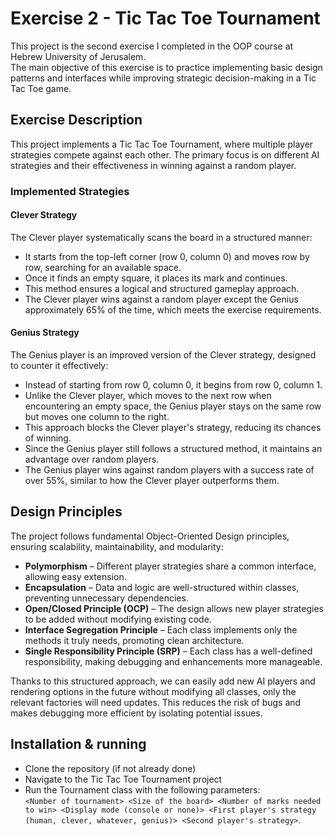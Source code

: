 # **Exercise 2 - Tic Tac Toe Tournament**

This project is the second exercise I completed in the OOP course at Hebrew University of Jerusalem.  
The main objective of this exercise is to practice implementing basic design patterns and interfaces while improving strategic decision-making in a Tic Tac Toe game.

## **Exercise Description**  
This project implements a Tic Tac Toe Tournament, where multiple player strategies compete against each other.
The primary focus is on different AI strategies and their effectiveness in winning against a random player.

### **Implemented Strategies**  

#### **Clever Strategy**  
The Clever player systematically scans the board in a structured manner:  
- It starts from the top-left corner (row 0, column 0) and moves row by row, searching for an available space.  
- Once it finds an empty square, it places its mark and continues.  
- This method ensures a logical and structured gameplay approach.  
- The Clever player wins against a random player except the Genius approximately 65% of the time, which meets the exercise requirements.

#### **Genius Strategy**  
The Genius player is an improved version of the Clever strategy, designed to counter it effectively:  
- Instead of starting from row 0, column 0, it begins from row 0, column 1.  
- Unlike the Clever player, which moves to the next row when encountering an empty space, the Genius player stays on the same row but moves one column to the right.
- This approach blocks the Clever player's strategy, reducing its chances of winning.  
- Since the Genius player still follows a structured method, it maintains an advantage over random players.  
- The Genius player wins against random players with a success rate of over 55%, similar to how the Clever player outperforms them.

## **Design Principles**  

The project follows fundamental Object-Oriented Design principles, ensuring scalability, maintainability, and modularity:

- **Polymorphism** – Different player strategies share a common interface, allowing easy extension.  
- **Encapsulation** – Data and logic are well-structured within classes, preventing unnecessary dependencies.  
- **Open/Closed Principle (OCP)** – The design allows new player strategies to be added without modifying existing code.  
- **Interface Segregation Principle** – Each class implements only the methods it truly needs, promoting clean architecture.
- **Single Responsibility Principle (SRP)** – Each class has a well-defined responsibility, making debugging and enhancements more manageable.

Thanks to this structured approach, we can easily add new AI players and rendering options in the future without modifying all
classes, only the relevant factories will need updates.
This reduces the risk of bugs and makes debugging more efficient by isolating potential issues.

## **Installation & running**
- Clone the repository (if not already done)
- Navigate to the Tic Tac Toe Tournament project
- Run the Tournament class with the following parameters:  
`<Number of tournament> <Size of the board> <Number of marks needed to win> <Display mode (console or none)> <First player's strategy (human, clever, whatever, genius)> <Second player's strategy>`.


